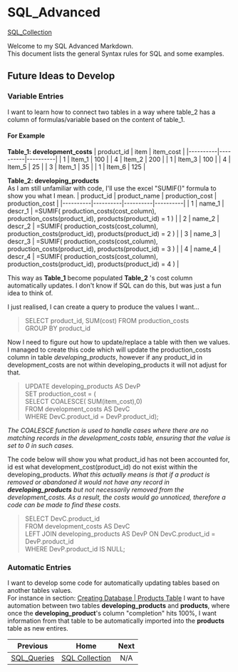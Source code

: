 # SQL_Advanced
[SQL_Collection](https://github.com/cshglobal99/SQL_Collection/blob/main/0.INTRODUCTION.md)

Welcome to my SQL Advanced Markdown.  
This document lists the general Syntax rules for SQL and some examples.

## Future Ideas to Develop

### Variable Entries
I want to learn how to connect two tables in a way where table_2 has a column of formulas/variable based on the content of table_1.

#### For Example
**Table_1: development_costs**
| product_id | item | item_cost |
|----------|----------|----------|
|  1   | Item_1   | 100   |
|  4   | Item_2   | 200   |
|  1   | Item_3   | 100   |
|  4   | Item_5   | 25   |
|  3   | Item_1   | 35   |
|  1   | Item_6   | 125   |

**Table_2: developing_products**  
As I am still unfamiliar with code, I'll use the excel "SUMIF()" formula to show you what I mean.
| product_id | product_name | production_cost | production_cost |
|----------|----------|----------|----------|
|  1   | name_1   | descr_1   | =SUMIF( production_costs(cost_column), production_costs(product_id), products(product_id) = 1 ) |
|  2   | name_2   | descr_2  | =SUMIF( production_costs(cost_column), production_costs(product_id), products(product_id) = 2 ) |
|  3   | name_3   | descr_3   | =SUMIF( production_costs(cost_column), production_costs(product_id), products(product_id) = 3 ) |
|  4   | name_4   | descr_4   | =SUMIF( production_costs(cost_column), production_costs(product_id), products(product_id) = 4 ) |

This way as **Table_1** become populated **Table_2** 's cost column automatically updates. I don't know if SQL can do this, but was just a fun idea to think of.  

I just realised, I can create a query to produce the values I want...
> SELECT product_id, SUM(cost) FROM production_costs  
> GROUP BY product_id

Now I need to figure out how to update/replace a table with then we values.  
I managed to create this code which will update the production_costs column in table *developing_products*, however if any product_id in development_costs are not within developing_products it will not adjust for that.

>UPDATE developing_products AS DevP  
>SET production_cost = (  
>  SELECT COALESCE( SUM(item_cost),0)  
>  FROM development_costs AS DevC  
>  WHERE DevC.product_id = DevP.product_id);
>
*The COALESCE function is used to handle cases where there are no matching records in the development_costs table, ensuring that the value is set to 0 in such cases.*  

The code below will show you what product_id has not been accounted for, id est what development_cost(product_id) do not exist within the developing_products. *What this actually means is that if a product is removed or abandoned it would not have any record in **developing_products** but not necessarily removed from the development_costs. As a result, the costs would go unnoticed, therefore a code can be made to find these costs.*
>SELECT DevC.product_id  
>FROM development_costs AS DevC  
>LEFT JOIN developing_products AS DevP ON DevC.product_id = DevP.product_id  
>WHERE DevP.product_id IS NULL;  





### Automatic Entries
I want to develop some code for automatically updating tables based on another tables values.  
For instance in section: [Creating Database | Products Table](https://github.com/cshglobal99/SQL_Collection/blob/main/5.SQL_Advanced.md#automatic-entries) I want to have automation between two tables **developing_products** and **products**, where once the **developing_product**'s column "completion" hits 100%, I want information from that table to be automatically imported into the **products** table as new entires.


















| Previous | Home | Next |
|  :---:         |     :---:      |           :---:   |
| [SQL_Queries](https://github.com/cshglobal99/SQL_Collection/blob/main/4.SQL_Queries.md) | [SQL Collection](https://github.com/cshglobal99/SQL_Collection/blob/main/0.INTRODUCTION.md) | N/A   |
